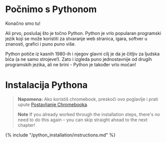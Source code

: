 # Počnimo s Pythonom

Konačno smo tu!

Ali prvo, poslušaj što je točno Python. Python je vrlo popularan programski jezik koji se može koristiti za stvaranje web stranica, igara, softver u znanosti, grafici i puno puno više.

Python potiče iz kasnih 1980-ih i njegov glavni cilj je da je čitljiv za ljudska bića (a ne samo strojeve!). Zato i izgleda puno jednostavnije od drugih programskih jezika, ali ne brini - Python je također vrlo moćan!

# Instalacija Pythona

> **Napomena:** Ako koristiš chromebook, preskoči ovo poglavlje i prati upute [Postavljanje Chromebooka](../chromebook_setup/README.md).
> 
> **Note** If you already worked through the installation steps, there's no need to do this again – you can skip straight ahead to the next chapter!

{% include "/python_installation/instructions.md" %}